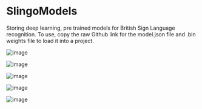 # SlingoModels

Storing deep learning, pre trained models for British Sign Language recognition.
To use, copy the raw Github link for the model.json file and .bin weights file to load it into a project.

![image](https://user-images.githubusercontent.com/117474143/224765806-57b59efc-ba37-4450-b243-e914fa014133.png)

![image](https://user-images.githubusercontent.com/117474143/224765872-e00430fa-b977-4c92-9971-22f0693b6d85.png)


![image](https://user-images.githubusercontent.com/117474143/224765989-99d0870f-42fc-4d93-9132-a591ab2c741c.png)


![image](https://user-images.githubusercontent.com/117474143/224766331-2c329896-af5c-468e-ae45-ed75451d58ef.png)


![image](https://user-images.githubusercontent.com/117474143/224765114-b391e0ba-e697-4b4b-b74f-2fe55c594041.png)


